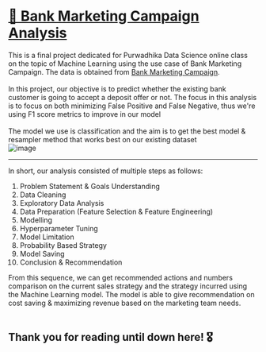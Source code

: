 # <b><u> 🏧 Bank Marketing Campaign Analysis </b></u>
This is a final project dedicated for Purwadhika Data Science online class on the topic of Machine Learning using the use case of Bank Marketing Campaign. The data is obtained from  [Bank Marketing Campaign](https://www.kaggle.com/datasets/volodymyrgavrysh/bank-marketing-campaigns-dataset).
<br><br>
In this project, our objective is to predict whether the existing bank customer is going to accept a deposit offer or not. The focus in this analysis is to focus on both minimizing False Positive and False Negative, thus we're using F1 score metrics to improve in our model<br>
<br>
The model we use is classification and the aim is to get the best model & resampler method that works best on our existing dataset<br>
![image](https://github.com/PurwadhikaDev/BetaGroup_JC_DS_OL_12_C_FinalProject/assets/151177941/0fa52a89-9132-41aa-8cc9-a06b61d75477)

---

In short, our analysis consisted of multiple steps as follows:
1. Problem Statement & Goals Understanding
2. Data Cleaning
3. Exploratory Data Analysis
4. Data Preparation (Feature Selection & Feature Engineering)
5. Modelling
6. Hyperparameter Tuning
7. Model Limitation
8. Probability Based Strategy
9. Model Saving
10. Conclusion & Recommendation

From this sequence, we can get recommended actions and numbers comparison on the current sales strategy and the strategy incurred using the Machine Learning model. The model is able to give recommendation on cost saving & maximizing revenue based on the marketing team needs.
<br>
<br>
## Thank you for reading until down here! 🎖
